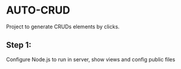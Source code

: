 # AUTO-CRUD
Project to generate CRUDs elements by clicks.

## Step 1: 
Configure Node.js to run in server, show views and config public files